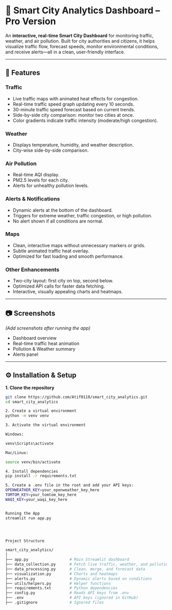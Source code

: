 # 🚦 Smart City Analytics Dashboard – Pro Version

An **interactive, real-time Smart City Dashboard** for monitoring traffic, weather, and air pollution. Built for city authorities and citizens, it helps visualize traffic flow, forecast speeds, monitor environmental conditions, and receive alerts—all in a clean, user-friendly interface.

---

## 🌟 Features

### **Traffic**
- Live traffic maps with animated heat effects for congestion.
- Real-time traffic speed graph updating every 10 seconds.
- 30-minute traffic speed forecast based on current trends.
- Side-by-side city comparison: monitor two cities at once.
- Color gradients indicate traffic intensity (moderate/high congestion).

### **Weather**
- Displays temperature, humidity, and weather description.
- City-wise side-by-side comparison.

### **Air Pollution**
- Real-time AQI display.
- PM2.5 levels for each city.
- Alerts for unhealthy pollution levels.

### **Alerts & Notifications**
- Dynamic alerts at the bottom of the dashboard.
- Triggers for extreme weather, traffic congestion, or high pollution.
- No alert shown if all conditions are normal.

### **Maps**
- Clean, interactive maps without unnecessary markers or grids.
- Subtle animated traffic heat overlay.
- Optimized for fast loading and smooth performance.

### **Other Enhancements**
- Two-city layout: first city on top, second below.
- Optimized API calls for faster data fetching.
- Interactive, visually appealing charts and heatmaps.

---

## 📷 Screenshots
*(Add screenshots after running the app)*  

- Dashboard overview  
- Real-time traffic heat animation  
- Pollution & Weather summary  
- Alerts panel  

---

## ⚙️ Installation & Setup

**1. Clone the repository**
```bash
git clone https://github.com/Atif0110/smart_city_analytics.git
cd smart_city_analytics

2. Create a virtual environment
python -m venv venv

3. Activate the virtual environment

Windows:

venv\Scripts\activate

Mac/Linux:

source venv/bin/activate

4. Install dependencies
pip install -r requirements.txt

5. Create a .env file in the root and add your API keys:
OPENWEATHER_KEY=your_openweather_key_here
TOMTOM_KEY=your_tomtom_key_here
WAQI_KEY=your_waqi_key_here


Running the App
streamlit run app.py




Project Structure

smart_city_analytics/
│
├── app.py                  # Main Streamlit dashboard
├── data_collection.py      # Fetch live traffic, weather, and pollution data
├── data_processing.py      # Clean, merge, and forecast data
├── visualization.py        # Charts and heatmaps
├── alerts.py               # Dynamic alerts based on conditions
├── utils/helpers.py        # Helper functions
├── requirements.txt        # Python dependencies
├── config.py               # Reads API keys from .env
├── .env                    # API keys (ignored in GitHub)
├── .gitignore              # Ignored files


